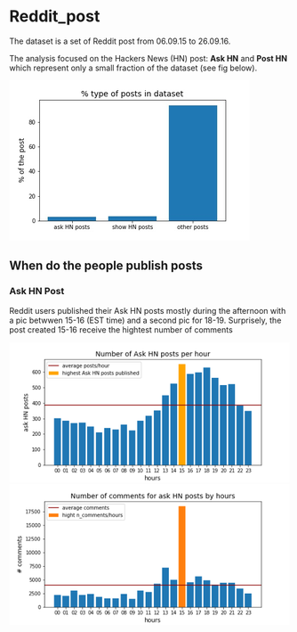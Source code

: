 # Reddit_post


The dataset is a set of Reddit post from 06.09.15 to 26.09.16. 

The analysis focused on the Hackers News (HN) post: **Ask HN** and **Post HN** which represent only a small fraction of the dataset (see fig below). 

![Fig kind of posts](0_kind_of_posts.jpg)

## When do the people publish posts
### Ask HN Post 

Reddit users published their Ask HN posts mostly during the afternoon with a pic betwwen 15-16 (EST time) and a second pic for 18-19. Surprisely, the post created 15-16 receive the hightest number of comments

![ask HN posts per hour](1.ask_posts_hour.png)
![ratiocomments/ask HN posts per hour](2.comments_ask_posts_hours.png)
